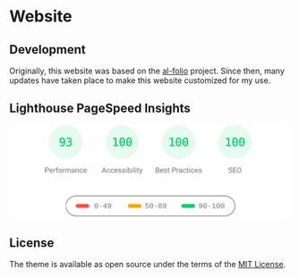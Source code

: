 # Website
## Development
Originally, this website was based on the [al-folio](https://github.com/alshedivat/al-folio) project. Since then, many updates have taken place to make this website customized for my use.

## Lighthouse PageSpeed Insights
[![Google PageSpeeg](https://raw.githubusercontent.com/alshedivat/al-folio/master/assets/img/pagespeed.svg)](https://pagespeed.web.dev/report?url=https%3A%2F%2Falshedivat.github.io%2Fal-folio%2F&form_factor=desktop)

## License
The theme is available as open source under the terms of the [MIT License](https://github.com/alshedivat/al-folio/blob/master/LICENSE).